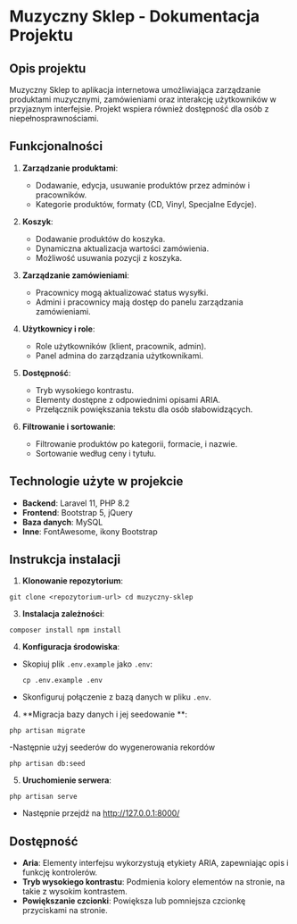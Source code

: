 # Muzyczny Sklep - Dokumentacja Projektu

## Opis projektu
Muzyczny Sklep to aplikacja internetowa umożliwiająca zarządzanie produktami muzycznymi, zamówieniami oraz interakcję użytkowników w przyjaznym interfejsie. Projekt wspiera również dostępność dla osób z niepełnosprawnościami.

## Funkcjonalności
1. **Zarządzanie produktami**:
   - Dodawanie, edycja, usuwanie produktów przez adminów i pracowników.
   - Kategorie produktów, formaty (CD, Vinyl, Specjalne Edycje).

2. **Koszyk**:
   - Dodawanie produktów do koszyka.
   - Dynamiczna aktualizacja wartości zamówienia.
   - Możliwość usuwania pozycji z koszyka.

3. **Zarządzanie zamówieniami**:
   - Pracownicy mogą aktualizować status wysyłki.
   - Admini i pracownicy mają dostęp do panelu zarządzania zamówieniami.

4. **Użytkownicy i role**:
   - Role użytkowników (klient, pracownik, admin).
   - Panel admina do zarządzania użytkownikami.

5. **Dostępność**:
   - Tryb wysokiego kontrastu.
   - Elementy dostępne z odpowiednimi opisami ARIA.
   - Przełącznik powiększania tekstu dla osób słabowidzących.

6. **Filtrowanie i sortowanie**:
   - Filtrowanie produktów po kategorii, formacie, i nazwie.
   - Sortowanie według ceny i tytułu.

## Technologie użyte w projekcie
- **Backend**: Laravel 11, PHP 8.2
- **Frontend**: Bootstrap 5, jQuery
- **Baza danych**: MySQL
- **Inne**: FontAwesome, ikony Bootstrap

## Instrukcja instalacji
1. **Klonowanie repozytorium**:
  ```
git clone <repozytorium-url> cd muzyczny-sklep
  ```


3. **Instalacja zależności**:
  ```
composer install npm install
  ```

4. **Konfiguracja środowiska**:
- Skopiuj plik `.env.example` jako `.env`:
  ```
  cp .env.example .env
  ```
- Skonfiguruj połączenie z bazą danych w pliku `.env`.

4. **Migracja bazy danych i jej seedowanie **:
  ```
php artisan migrate
  ```
-Następnie użyj seederów do wygenerowania rekordów
  ```
php artisan db:seed
  ```

5. **Uruchomienie serwera**:
  ```
php artisan serve
  ```
- Następnie przejdź na http://127.0.0.1:8000/


## Dostępność
- **Aria**: Elementy interfejsu wykorzystują etykiety ARIA, zapewniając opis i funkcję kontrolerów.
- **Tryb wysokiego kontrastu**: Podmienia kolory elementów na stronie, na takie z wysokim kontrastem.
- **Powiększanie czcionki**: Powiększa lub pomniejsza czcionkę przyciskami na stronie.

